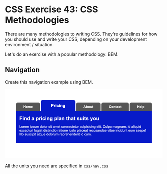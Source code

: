 # CSS Exercise 43: CSS Methodologies

There are many methodologies to writing CSS. They're guidelines for how you should use and write your CSS, depending on your development environment / situation.

Let's do an exercise with a popular methodology: BEM.

## Navigation

Create this navigation example using BEM.

![](images/nav.png)

All the units you need are specified in `css/nav.css`
